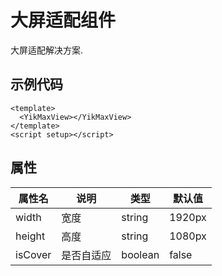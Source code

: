 <!--
 * @Author: 刘岩 15136056318@163.com
 * @Date: 2023-08-03 09:43:07
 * @LastEditors: 刘岩 15136056318@163.com
 * @LastEditTime: 2023-08-03 22:03:33
 * @FilePath: /yik-ui/docs/max-view.md
 * @Description:
-->

# 大屏适配组件

大屏适配解决方案.

## 示例代码

```vue
<template>
  <YikMaxView></YikMaxView>
</template>
<script setup></script>
```

## 属性

| **属性名** | **说明**   | **类型** | **默认值** |
| ---------- | ---------- | -------- | ---------- |
| width      | 宽度       | string   | 1920px     |
| height     | 高度       | string   | 1080px     |
| isCover    | 是否自适应 | boolean  | false      |
